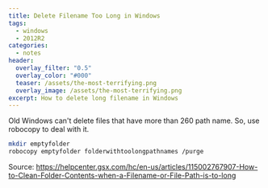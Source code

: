 ```yaml
---
title: Delete Filename Too Long in Windows
tags:
  - windows
  - 2012R2
categories:
  - notes
header:
  overlay_filter: "0.5"
  overlay_color: "#000"
  teaser: /assets/the-most-terrifying.png
  overlay_image: /assets/the-most-terrifying.png
excerpt: How to delete long filename in Windows
---
```

Old Windows can't delete files that have more than 260 path name.
So, use robocopy to deal with it.

```sh
mkdir emptyfolder
robocopy emptyfolder folderwithtoolongpathnames /purge
```

Source:
https://helpcenter.gsx.com/hc/en-us/articles/115002767907-How-to-Clean-Folder-Contents-when-a-Filename-or-File-Path-is-to-long